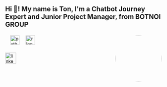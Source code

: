 <h2 align="left">Hi 👋! My name is Ton, I'm a Chatbot Journey Expert and Junior Project Manager, from BOTNOI GROUP</h2>


###

<img align="right" height="150" width="150" style="border-radius: 50%" src="https://media2.giphy.com/media/v1.Y2lkPTc5MGI3NjExa29oYThxenQ4azlobHc0azdramJ2dGRrNnRudGxuamZ6aTZtM3lzMCZlcD12MV9pbnRlcm5hbF9naWZfYnlfaWQmY3Q9Zw/gmCW1Joyq4cW8txYhE/giphy.gif"/>

###

<div align="left">
<img width="12" />
<img src="https://cdn.jsdelivr.net/gh/devicons/devicon/icons/python/python-original.svg" height="30" alt="python logo"/>
<img width="12" />
<img src="https://www.r-project.org/Rlogo.png" height="30" alt="r logo"/>
</div>

###

<div align="left">
<a href="https://www.linkedin.com/in/tonsai-threetan-4bb19a271/"><img src="https://img.shields.io/static/v1?message=LinkedIn&logo=linkedin&label=&color=0077B5&logoColor=white&labelColor=&style=for-the-badge" height="35" alt="linkedin logo"/></a>
</div>

###

<br clear="both">

###
